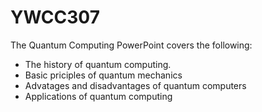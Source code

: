 # YWCC307

<p>The Quantum Computing PowerPoint covers the following:</p>
<ul> <li> The history of quantum computing.
  <li> Basic priciples of quantum mechanics
  <li> Advatages and disadvantages of quantum computers
  <li> Applications of quantum computing
</ul>
